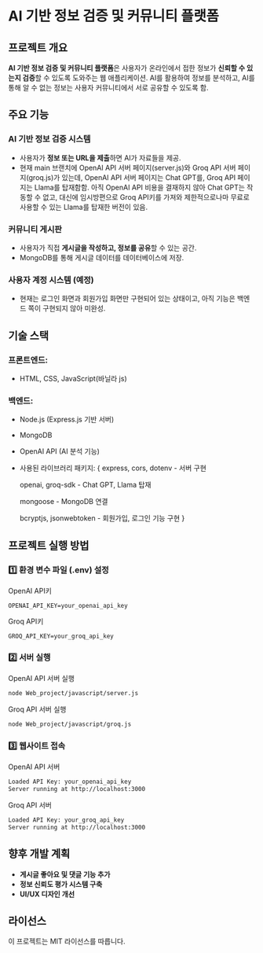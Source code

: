 # AI 기반 정보 검증 및 커뮤니티 플랫폼

## 프로젝트 개요
**AI 기반 정보 검증 및 커뮤니티 플랫폼**은 사용자가 온라인에서 접한 정보가 **신뢰할 수 있는지 검증**할 수 있도록 도와주는 웹 애플리케이션. 
AI를 활용하여 정보를 분석하고, AI를 통해 알 수 없는 정보는 사용자 커뮤니티에서 서로 공유할 수 있도록 함.

## 주요 기능
### AI 기반 정보 검증 시스템
- 사용자가 **정보 또는 URL을 제출**하면 AI가 자료들을 제공.
- 현재 main 브랜치에 OpenAI API 서버 페이지(server.js)와 Groq API 서버 페이지(groq.js)가 있는데, OpenAI API 서버 페이지는 Chat GPT를, Groq API 페이지는 Llama를 탑재함함.
아직 OpenAI API 비용을 결재하지 않아 Chat GPT는 작동할 수 없고, 대신에 임시방편으로 Groq API키를 가져와
제한적으로나마 무료로 사용할 수 있는 Llama를 탑재한 버전이 있음.

### 커뮤니티 게시판
- 사용자가 직접 **게시글을 작성하고, 정보를 공유**할 수 있는 공간.
- MongoDB를 통해 게시글 데이터를 데이터베이스에 저장.

### 사용자 계정 시스템 (예정)
- 현재는 로그인 화면과 회원가입 화면만 구현되어 있는 상태이고, 아직 기능은 백엔드 쪽이 구현되지 않아 미완성.

## 기술 스택
### **프론트엔드:**
- HTML, CSS, JavaScript(바닐라 js)

### **백엔드:**
- Node.js (Express.js 기반 서버)
- MongoDB
- OpenAI API (AI 분석 기능)
- 사용된 라이브러리 패키지: { 
    express, cors, dotenv - 서버 구현

     openai, groq-sdk - Chat GPT, Llama 탑재

     mongoose - MongoDB 연결

     bcryptjs, jsonwebtoken - 회원가입, 로그인 기능 구현
}


## 프로젝트 실행 방법
### 1️⃣ **환경 변수 파일 (.env) 설정**
OpenAI API키
`````````````````````````````````````````````.env
OPENAI_API_KEY=your_openai_api_key
`````````````````````````````````````````````````

Groq API키
`````````````````````````````````````````````.env
GROQ_API_KEY=your_groq_api_key
`````````````````````````````````````````````````

### 2️⃣ **서버 실행**
OpenAI API 서버 실행
`````````````````````````````````````````````bash
node Web_project/javascript/server.js
`````````````````````````````````````````````````

Groq API 서버 실행
`````````````````````````````````````````````bash
node Web_project/javascript/groq.js
`````````````````````````````````````````````````


### 3️⃣ **웹사이트 접속**
OpenAI API 서버
`````````````````````````````````````````````bash
Loaded API Key: your_openai_api_key
Server running at http://localhost:3000
`````````````````````````````````````````````````

Groq API 서버
`````````````````````````````````````````````bash
Loaded API Key: your_groq_api_key
Server running at http://localhost:3000
`````````````````````````````````````````````````

## 향후 개발 계획
- **게시글 좋아요 및 댓글 기능 추가**
- **정보 신뢰도 평가 시스템 구축**
- **UI/UX 디자인 개선**

## 라이선스
이 프로젝트는 MIT 라이선스를 따릅니다.

